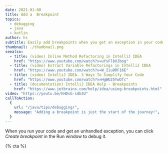 ```yaml
---
date: 2021-01-08
title: Add a  Breakpoint
topics:
  - debugging
  - java
  - kotlin
author: hs
subtitle: Easily add breakpoints when you get an exception in your code
thumbnail: ./thumbnail.png
seealso:
  - title: (video) Inline Method Refactoring in IntelliJ IDEA
    href: "https://www.youtube.com/watch?v=uYsFlbXJbog"
  - title: (video) Extract Variable Refactorings in IntelliJ IDEA
    href: "https://www.youtube.com/watch?v=W_IiuORF16E"
  - title: (video) IntelliJ IDEA. 3 Ways To Simplify Your Code
    href: "https://www.youtube.com/watch?v=HgWU25YwDfc"
  - title: (documentation) IntelliJ IDEA Help - Breakpoints
    href: "https://www.jetbrains.com/help/idea/using-breakpoints.html"
video: "https://youtu.be/hHDsG-sdb3U"
callToAction:
  {
    url: "/java/tips/debugging/",
    message: "Adding a breakpoint is just the start of the journey!",
  }
---
```


When you run your code and get an unhandled exception, you can click _Create breakpoint_ in the Run window to debug it.

{% cta %}
